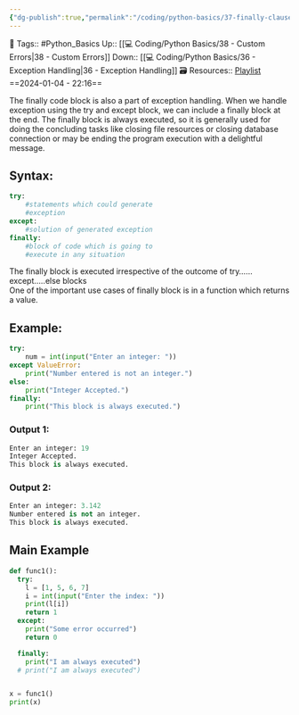 ```yaml
---
{"dg-publish":true,"permalink":"/coding/python-basics/37-finally-clause/","dgPassFrontmatter":true,"noteIcon":"3","created":"2024-01-04T22:16:00.641+05:30","updated":"2024-01-06T03:27:02.304+05:30"}
---
```


🧶 Tags:: #Python_Basics 
Up:: [[💻 Coding/Python Basics/38 - Custom Errors\|38 - Custom Errors]]
Down:: [[💻 Coding/Python Basics/36 - Exception Handling\|36 - Exception Handling]]
🗃 Resources:: [Playlist](https://www.youtube.com/playlist?list=PLu0W_9lII9agwh1XjRt242xIpHhPT2llg)
==2024-01-04 - 22:16==

The finally code block is also a part of exception handling. When we handle exception using the try and except block, we can include a finally block at the end. The finally block is always executed, so it is generally used for doing the concluding tasks like closing file resources or closing database connection or may be ending the program execution with a delightful message.

## Syntax:
```python
try:
	#statements which could generate
	#exception
except:
	#solution of generated exception
finally:
	#block of code which is going to
	#execute in any situation
```

The finally block is executed irrespective of the outcome of try……except…..else blocks  
One of the important use cases of finally block is in a function which returns a value.

## Example:
```python
try:
	num = int(input("Enter an integer: "))
except ValueError:
	print("Number entered is not an integer.")
else:
	print("Integer Accepted.")
finally:
	print("This block is always executed.")
```

### Output 1:
```python
Enter an integer: 19
Integer Accepted.
This block is always executed.
```

### Output 2:
```python
Enter an integer: 3.142
Number entered is not an integer.
This block is always executed.
```

## Main Example
```python
def func1():
  try:
    l = [1, 5, 6, 7]
    i = int(input("Enter the index: "))
    print(l[i])
    return 1
  except:
    print("Some error occurred")
    return 0

  finally:
    print("I am always executed")
  # print("I am always executed")


x = func1()
print(x)
```
